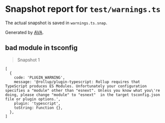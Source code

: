 # Snapshot report for `test/warnings.ts`

The actual snapshot is saved in `warnings.ts.snap`.

Generated by [AVA](https://avajs.dev).

## bad module in tsconfig

> Snapshot 1

    [
      {
        code: 'PLUGIN_WARNING',
        message: '@rollup/plugin-typescript: Rollup requires that TypeScript produces ES Modules. Unfortunately your configuration specifies a "module" other than "esnext". Unless you know what you\'re doing, please change "module" to "esnext"  in the target tsconfig.json file or plugin options.',
        plugin: 'typescript',
        toString: Function {},
      },
    ]
